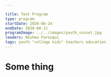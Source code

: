 ```yaml
---

title: Test Program
type: program
startDate: 2020-06-24
endDate: 2020-08-21
programImage: ../../images/youth_sunset.jpg
leaders: Reshma Farooqui 
tags: youth "college kids" teachers education
---
```


# Some thing
